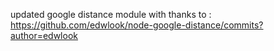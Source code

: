 updated google distance module with thanks to : 
https://github.com/edwlook/node-google-distance/commits?author=edwlook